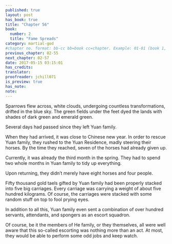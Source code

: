 ```yaml
---
published: true
layout: post
has_book: true
title: "Chapter 56"
book:
  number: 2
  title: "Fame Spreads"
category: martial-god
#chapter no. format: bb-cc bb=book cc=chapter. Example: 01-01 (book 1, chapter 1)
previous_chapter: 02-55
next_chapter: 02-57
date: 2017-05-15 03:15:01 
has_credits:
translator:
proofreader: jchill071
is_preview: true
has_note: 
note: 
---
```

Sparrows flew across, white clouds, undergoing countless transformations, drifted in the blue sky. The green fields under the feet dyed the lands with shades of dark green and emerald green.

Several days had passed since they left Yuan family.

When they had arrived, it was close to Chinese new year. In order to rescue Yuan family, they rushed to the Yuan Residence, madly steering their horses. By the time they reached, seven of the horses had already given up.

Currently, it was already the third month in the spring. They had to spend two whole months in Yuan family to tidy up everything.

Upon returning, they didn’t merely have eight horses and four people.

Fifty thousand gold taels gifted by Yuan family had been properly stacked into five big carriages. Every carriage was carrying a weight of about five hundred kilograms. Of course, the carriages were stacked with some random stuff on top to fool prying eyes.

In addition to all this, Yuan family even sent a combination of over hundred servants, attendants, and spongers as an escort squadron.

Of course, be it the members of He family, or they themselves, all were well aware that this so-called escorting was nothing more than an act. At most, they would be able to perform some odd jobs and keep watch.
